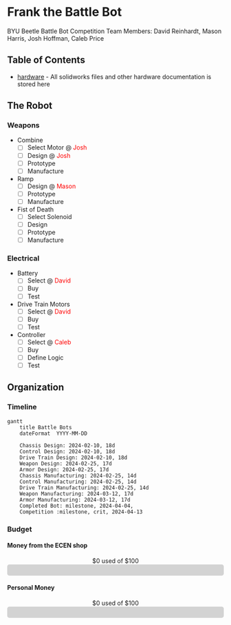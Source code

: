 # Frank the Battle Bot

BYU Beetle Battle Bot Competition
Team Members: David Reinhardt, Mason Harris, Josh Hoffman, Caleb Price

## Table of Contents

* [hardware](hardware) - All solidworks files and other hardware documentation is stored here

## The Robot

### Weapons

* Combine
  * [ ] Select Motor @ <span style="color:red">Josh</span>
  * [ ] Design @ <span style="color:red">Josh</span>
  * [ ] Prototype
  * [ ] Manufacture
* Ramp
  * [ ] Design @ <span style="color:red">Mason</span>
  * [ ] Prototype
  * [ ] Manufacture
* Fist of Death
  * [ ] Select Solenoid
  * [ ] Design
  * [ ] Prototype
  * [ ] Manufacture

### Electrical

* Battery
  * [ ] Select @ <span style="color:red">David</span>
  * [ ] Buy
  * [ ] Test
* Drive Train Motors
  * [ ] Select @ <span style="color:red">David</span>
  * [ ] Buy
  * [ ] Test
* Controller
  * [ ] Select @ <span style="color:red">Caleb</span>
  * [ ] Buy
  * [ ] Define Logic
  * [ ] Test

## Organization

### Timeline

``` mermaid
gantt
    title Battle Bots
    dateFormat  YYYY-MM-DD

    Chassis Design: 2024-02-10, 18d
    Control Design: 2024-02-10, 18d
    Drive Train Design: 2024-02-10, 18d
    Weapon Design: 2024-02-25, 17d
    Armor Design: 2024-02-25, 17d
    Chassis Manufacturing: 2024-02-25, 14d
    Control Manufacturing: 2024-02-25, 14d
    Drive Train Manufacturing: 2024-02-25, 14d
    Weapon Manufacturing: 2024-03-12, 17d
    Armor Manufacturing: 2024-03-12, 17d
    Completed Bot: milestone, 2024-04-04,
    Competition :milestone, crit, 2024-04-13
```

### Budget

#### Money from the ECEN shop

<center>$0 used of $100</center>
<div style="background-color: lightgrey; border-radius: 5px; padding: 3px;">
    <div style="background-color: green; width: 0%; height: 20px; border-radius: 5px;"></div>
</div>

#### Personal Money

<center>$0 used of $100</center>
<div style="background-color: lightgrey; border-radius: 5px; padding: 3px;">
    <div style="background-color: green; width: 0%; height: 20px; border-radius: 5px;"></div>
</div>
